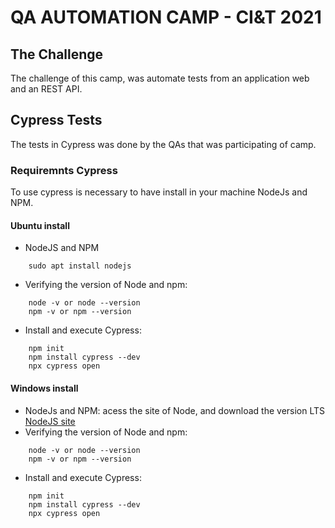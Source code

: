 # QA AUTOMATION CAMP - CI&T 2021

## The Challenge

The challenge of this camp, was automate tests from an application web and an REST API.

## Cypress Tests
The tests in Cypress was done by the QAs that was participating of camp.
### Requiremnts Cypress

To use cypress is necessary to have install in your machine NodeJs and NPM.

#### Ubuntu install

- NodeJS and NPM
```
    sudo apt install nodejs
```
- Verifying the version of Node and npm:
```
    node -v or node --version
    npm -v or npm --version
```
- Install and execute Cypress:
```
	npm init
	npm install cypress --dev
	npx cypress open
```

#### Windows install

- NodeJs and NPM: acess the site of Node, and download the version LTS [NodeJS site](https://nodejs.org/en/)
- Verifying the version of Node and npm:
```
    node -v or node --version
    npm -v or npm --version
```
- Install and execute Cypress:
```
	npm init
	npm install cypress --dev
	npx cypress open
```
